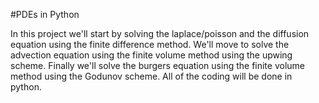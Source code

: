 #PDEs in Python

In this project we'll start by solving the laplace/poisson and the diffusion equation
using the finite difference method.
We'll move to solve the advection equation using the finite volume method using the
upwing scheme.
Finally we'll solve the burgers equation using the finite volume method using 
the Godunov scheme.
All of the coding will be done in python.